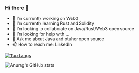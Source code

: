 ### Hi there 👋


- 🔭 I’m currently working on Web3
- 🌱 I’m currently learning Rust and Solidity
- 👯 I’m looking to collaborate on Java/Rust/Web3 open source
- 🤔 I’m looking for help with ...
- 💬 Ask me about Java and otuher open source
- 📫 How to reach me: LinkedIn

[![Top Langs](https://github-readme-stats.vercel.app/api/top-langs/?username=waqar3&layout=compact)](https://github.com/anuraghazra/github-readme-stats)

![Anurag's GitHub stats](https://github-readme-stats.vercel.app/api?username=waqar3&show_icons=true&theme=radical)
